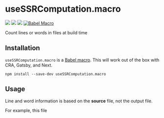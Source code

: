 # useSSRComputation.macro

[![](https://github.com/Popmenu/useSSRComputation.macro/workflows/CI/badge.svg)](https://github.com/Popmenu/useSSRComputation.macro/actions?query=workflow%3ACI)
[![](https://img.shields.io/npm/v/useSSRComputation.macro?style=flat-square)](https://www.npmjs.com/package/useSSRComputation.macro)
[![](https://img.shields.io/github/license/Popmenu/useSSRComputation.macro?style=flat-square&color=brightgreen)](https://github.com/Popmenu/useSSRComputation.macro/blob/master/LICENSE)
[![Babel
Macro](https://img.shields.io/badge/babel--macro-%F0%9F%8E%A3-f5da55.svg?style=flat-square)](https://github.com/kentcdodds/babel-plugin-macros)

Count lines or words in files at build time

## Installation

`useSSRComputation.macro` is a [Babel
macro](https://github.com/kentcdodds/babel-plugin-macros). This will work out of
the box with CRA, Gatsby, and Next.

```shell
npm install --save-dev useSSRComputation.macro
```

## Usage

Line and word information is based on the **source** file, not the output file.

For example, this file
